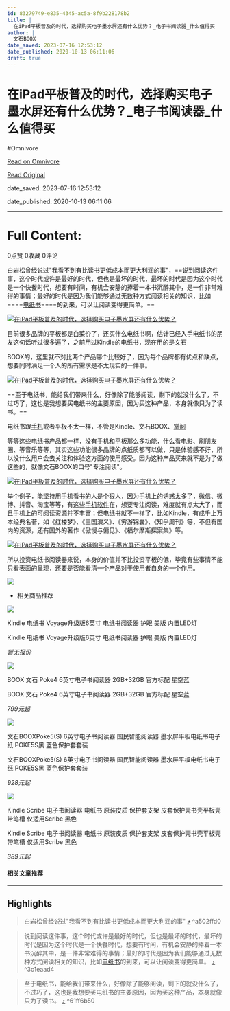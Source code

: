 ```yaml
---
id: 83279749-e835-4345-ac5a-8f9b228178b2
title: |
  在iPad平板普及的时代，选择购买电子墨水屏还有什么优势？_电子书阅读器_什么值得买
author: |
  文石BOOX
date_saved: 2023-07-16 12:53:12
date_published: 2020-10-13 06:11:06
draft: true
---
```


# 在iPad平板普及的时代，选择购买电子墨水屏还有什么优势？_电子书阅读器_什么值得买
#Omnivore

[Read on Omnivore](https://omnivore.app/me/i-pad-1895f9ed7fa)

[Read Original](https://post.smzdm.com/p/ax0x08nd)

date_saved: 2023-07-16 12:53:12

date_published: 2020-10-13 06:11:06

--- 

# Full Content: 

0点赞 0收藏 0评论 

白岩松曾经说过"我看不到有比读书更低成本而更大利润的事"，==说到阅读这件事，这个时代或许是最好的时代，但也是最坏的时代，最坏的时代是因为这个时代是一个快餐时代，想要有时间，有机会安静的捧着一本书沉醉其中，是一件非常难得的事情；最好的时代是因为我们能够通过无数种方式阅读相关的知识，比如====[电纸书](https://www.smzdm.com/ju/s2qrzyp/)====的到来，可以让阅读变得更简单。==  

[![在iPad平板普及的时代，选择购买电子墨水屏还有什么优势？](https://proxy-prod.omnivore-image-cache.app/0x0,sGkC0NsCqRy2pYsvhYskR6JmwxFwzd3B2za1zXEC_JfM/https://am.zdmimg.com/202010/12/5f841239d2c787253.jpg_e1080.jpg)](https://post.smzdm.com/p/ax0x08nd/pic%5F2/)

目前很多品牌的平板都是白菜价了，还买什么电纸书啊，估计已经入手电纸书的朋友这句话听过很多遍了，之前用过Kindle的电纸书，现在用的是[文石](https://pinpai.smzdm.com/28453/)

BOOX的，这里就不对比两个产品哪个比较好了，因为每个品牌都有优点和缺点，想要同时满足一个人的所有需求是不太现实的一件事。

[![在iPad平板普及的时代，选择购买电子墨水屏还有什么优势？](https://proxy-prod.omnivore-image-cache.app/0x0,sMdTDeAhGVxrjdgUVrNqMjUT1MIH9ARe5C8T15mXzYDY/https://qnam.smzdm.com/202010/12/5f841239cdce87161.jpg_e1080.jpg)](https://post.smzdm.com/p/ax0x08nd/pic%5F3/)

==至于电纸书，能给我们带来什么，好像除了能够阅读，剩下的就没什么了，不过巧了，这也是我想要买电纸书的主要原因，因为买这种产品，本身就像只为了读书。==

电纸书跟[手机](https://www.smzdm.com/fenlei/zhinengshouji/)或者平板不太一样，不管是Kindle、文石BOOX、[掌阅](https://pinpai.smzdm.com/30023/)

等等这些电纸书产品都一样，没有手机和平板那么多功能，什么看电影、刷朋友圈、等音乐等等，其实这些功能很多品牌的点纸质都可以做，只是体验感不好，所以没什么用户会去关注和体验这方面的使用感受。因为这种产品买来就不是为了做这些的，就像文石BOOX的口号"专注阅读"。

[![在iPad平板普及的时代，选择购买电子墨水屏还有什么优势？](https://proxy-prod.omnivore-image-cache.app/0x0,sISR1OqBK8DzmE6itJ3LBtyJ2oPC9CcIt82MRKk_RSL4/https://qnam.smzdm.com/202010/12/5f841239ca053865.png_e1080.jpg)](https://post.smzdm.com/p/ax0x08nd/pic%5F4/)

举个例子，能坚持用手机看书的人是个狠人，因为手机上的诱惑太多了，微信、微博、抖音、淘宝等等，有这些[手机软件](https://www.smzdm.com/fenlei/shoujiruanjian/)在，想要专注阅读，难度就有点太大了，而且手机上的可阅读资源并不丰富；但电纸书就不一样了，比如Kindle，有成千上万本经典名著，如《红楼梦》、《三国演义》、《穷游锦囊》、《知乎周刊》等，不但有国内的资源，还有国外的著作《傲慢与偏见》、《福尔摩斯探案集》等。

[![在iPad平板普及的时代，选择购买电子墨水屏还有什么优势？](https://proxy-prod.omnivore-image-cache.app/0x0,sdgnF9rZ43BHKZo_oZ0Og9Y24f2iHP_d9cx3AkCd5MB4/https://qnam.smzdm.com/202010/12/5f841239cca1b4524.gif_e1080.jpg)](https://post.smzdm.com/p/ax0x08nd/pic%5F5/)

所以投资电纸书阅读器来说，本身的价值并不比投资平板的低，毕竟有些事情不能只看表面的呈现，还要是否能看清一个产品对于使用者自身的一个作用。

![](https://proxy-prod.omnivore-image-cache.app/0x0,sy8k-Zk2DV4DwSCB9JtgLuPJ2bATbi4LmuR7EG0cQNW0/https://res.smzdm.com/pc/pc_shequ/dist/img/the-end.png)

* 相关商品推荐

![](https://proxy-prod.omnivore-image-cache.app/0x0,s5QBT-ikcDiBVwhM064ZGQQWqf2YpMq6Z3ep06tzFePM/https://qny.smzdm.com/202307/14/64b11027377a96970.jpg_a200.jpg)

Kindle 电纸书 Voyage升级版6英寸 电纸书阅读器 护眼 美版 内置LED灯

Kindle 电纸书 Voyage升级版6英寸 电纸书阅读器 护眼 美版 内置LED灯

_暂无报价_

![](https://proxy-prod.omnivore-image-cache.app/0x0,so9wQ_juzwldX61y9luOS2o2QLckhDj7en28zVnVlGyA/https://qny.smzdm.com/202307/04/64a3ac8235a0d3901.jpg_a200.jpg)

BOOX 文石 Poke4 6英寸电子书阅读器 2GB+32GB 官方标配 星空蓝

BOOX 文石 Poke4 6英寸电子书阅读器 2GB+32GB 官方标配 星空蓝

_799元起_

![](https://proxy-prod.omnivore-image-cache.app/0x0,sd5VkxssAkwfK9aTjUADhpvhOAiUgBf_qpmb-Y045_DA/https://qny.smzdm.com/202306/21/64927dce294696637.jpg_a200.jpg)

文石BOOXPoke5(S) 6英寸电子书阅读器 国民智能阅读器 墨水屏平板电纸书电子纸 POKE5S黑 蓝色保护套套装

文石BOOXPoke5(S) 6英寸电子书阅读器 国民智能阅读器 墨水屏平板电纸书电子纸 POKE5S黑 蓝色保护套套装

_928元起_

![](https://proxy-prod.omnivore-image-cache.app/0x0,sEH-VudnNkEXV7xq97cV9hmG05NdPZWwyVnsqXgyU0s0/https://qny.smzdm.com/202306/20/6490e14acbd7d5438.jpg_a200.jpg)

Kindle Scribe 电子书阅读器 电纸书 原装皮质 保护套支架 皮套保护壳书壳平板壳 带笔槽 仅适用Scribe 黑色

Kindle Scribe 电子书阅读器 电纸书 原装皮质 保护套支架 皮套保护壳书壳平板壳 带笔槽 仅适用Scribe 黑色

_389元起_

#### 相关文章推荐

---

## Highlights

> 白岩松曾经说过"我看不到有比读书更低成本而更大利润的事" [⤴️](https://omnivore.app/me/i-pad-1895f9ed7fa#a502ffd0-6756-447c-a867-dab7cff7deb7)  ^a502ffd0

> 说到阅读这件事，这个时代或许是最好的时代，但也是最坏的时代，最坏的时代是因为这个时代是一个快餐时代，想要有时间，有机会安静的捧着一本书沉醉其中，是一件非常难得的事情；最好的时代是因为我们能够通过无数种方式阅读相关的知识，比如[电纸书](https://www.smzdm.com/ju/s2qrzyp/)的到来，可以让阅读变得更简单。 [⤴️](https://omnivore.app/me/i-pad-1895f9ed7fa#3c1eaad4-9c90-4d93-8202-4acd9ecfe0b8)  ^3c1eaad4

> 至于电纸书，能给我们带来什么，好像除了能够阅读，剩下的就没什么了，不过巧了，这也是我想要买电纸书的主要原因，因为买这种产品，本身就像只为了读书。 [⤴️](https://omnivore.app/me/i-pad-1895f9ed7fa#61ff6b50-3cd1-4f01-b984-83a509460e16)  ^61ff6b50

